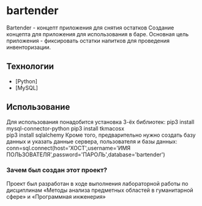 # bartender
Bartender - концепт приложения для снятия остатков
Создание концепта для приложения для использования в баре. Основная цель приложения - фиксировать остатки напитков для проведения инвенторизации.

## Технологии
- [Python]
- [MySQL]

## Использование
Для использования понадобится установка 3-ёх библиотек:
pip3 install mysql-connector-python
pip3 install tkmacosx   
pip3 install sqlalchemy
Кроме того, предварительно нужно создать базу данных и указать данные сервера, пользователя и базы данных:
conn=sql.connect(host='ХОСТ',username='ИМЯ ПОЛЬЗОВАТЕЛЯ',password='ПАРОЛЬ',database='bartender')


### Зачем был создан этот проект?
Проект был разработан в ходе выполнения лабораторной работы по дисциплинам «Методы анализа предметных областей в гуманитарной сфере» и «Программная инженерия»
